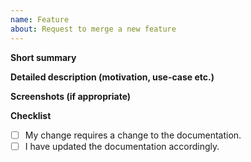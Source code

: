 ```yaml
---
name: Feature
about: Request to merge a new feature
---
```


**Short summary**

**Detailed description (motivation, use-case etc.)**

**Screenshots (if appropriate)**

**Checklist**

- [ ] My change requires a change to the documentation.
- [ ] I have updated the documentation accordingly.
